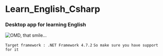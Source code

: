 # Learn_English_Csharp
### Desktop app for learning English



![OMD, that smile...](https://media.giphy.com/media/vQ3FaM35kMe1PPic1N/giphy.gif)


```Target framework : .NET Framework 4.7.2```
```So make sure you have support for it```
